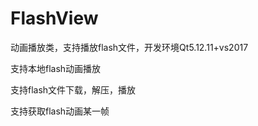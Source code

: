 # FlashView
动画播放类，支持播放flash文件，开发环境Qt5.12.11+vs2017

支持本地flash动画播放

支持flash文件下载，解压，播放

支持获取flash动画某一帧


